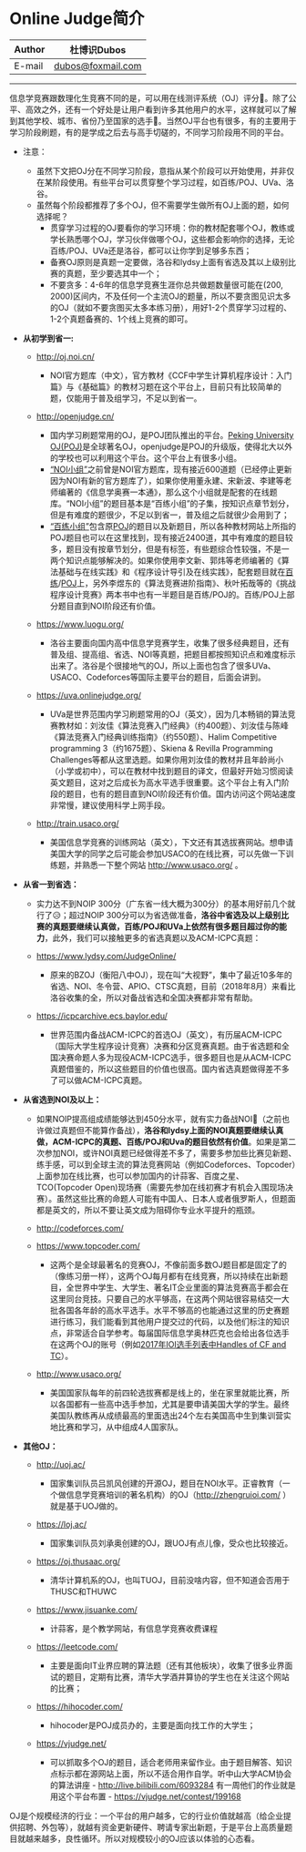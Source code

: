 Online Judge简介
======

|Author|杜博识Dubos|
|---|---
|E-mail|dubos@foxmail.com

------
信息学竞赛跟数理化生竞赛不同的是，可以用在线测评系统（OJ）评分:100:。除了公平、高效之外，还有一个好处是让用户看到许多其他用户的水平，这样就可以了解到其他学校、城市、省份乃至国家的选手:raising_hand:。当然OJ平台也有很多，有的主要用于学习阶段刷题，有的是学成之后去与高手切磋的，不同学习阶段用不同的平台。
  
* 注意：
	* 虽然下文把OJ分在不同学习阶段，意指从某个阶段可以开始使用，并非仅在某阶段使用。有些平台可以贯穿整个学习过程，如百练/POJ、UVa、洛谷。
	* 虽然每个阶段都推荐了多个OJ，但不需要学生做所有OJ上面的题，如何选择呢？
		* 贯穿学习过程的OJ要看你的学习环境：你的教材配套哪个OJ，教练或学长熟悉哪个OJ，学习伙伴做哪个OJ，这些都会影响你的选择，无论百练/POJ、UVa还是洛谷，都可以让你学到足够多东西；
		* 备赛OJ原则是真题一定要做，洛谷和lydsy上面有省选及其以上级别比赛的真题，至少要选其中一个；
		* 不要贪多：4-6年的信息学竞赛生涯你总共做题数量很可能在(200, 2000)区间内，不及任何一个主流OJ的题量，所以不要贪图见识太多的OJ（就如不要贪图买太多本练习册），用好1-2个贯穿学习过程的、1-2个真题备赛的、1个线上竞赛的即可。
  
  
* **从初学到省一:**  

	* http://oj.noi.cn/  

		* NOI官方题库（中文），官方教材《CCF中学生计算机程序设计：入门篇》与《基础篇》的教材习题在这个平台上，目前只有比较简单的题，仅能用于普及组学习，不足以到省一。  

	* http://openjudge.cn/ 

		* 国内学习刷题常用的OJ，是POJ团队推出的平台。[Peking University OJ(POJ)](http://poj.org/)是全球著名OJ，openjudge是POJ的升级版，使得北大以外的学校也可以利用这个平台。这个平台上有很多小组。
		* [“NOI小组”](http://noi.openjudge.cn/)之前曾是NOI官方题库，现有接近600道题（已经停止更新因为NOI有新的官方题库了），如果你使用董永建、宋新波、李建等老师编著的《信息学奥赛一本通》，那么这个小组就是配套的在线题库。“NOI小组”的题目基本是“百练小组”的子集，按知识点章节划分，但是有难度的题很少，不足以到省一，普及组之后就很少会用到了；
		* [“百练小组”](http://bailian.openjudge.cn/)包含原[POJ](http://poj.org/)的题目以及新题目，所以各种教材网站上所指的POJ题目也可以在这里找到，现有接近2400道，其中有难度的题目较多，题目没有按章节划分，但是有标签，有些题综合性较强，不是一两个知识点能够解决的。如果你使用李文新、郭炜等老师编著的《算法基础与在线实践》和《程序设计导引及在线实践》，配套题目就在[百练](http://bailian.openjudge.cn/)/[POJ](http://poj.org/)上，另外李煜东的《算法竞赛进阶指南》、秋叶拓哉等的《挑战程序设计竞赛》两本书中也有一半题目是百练/POJ的。百练/POJ上部分题目直到NOI阶段还有价值。  

	* https://www.luogu.org/

		* 洛谷主要面向国内高中信息学竞赛学生，收集了很多经典题目，还有普及组、提高组、省选、NOI等真题，把题目都按照知识点和难度标示出来了。洛谷是个很接地气的OJ，所以上面也包含了很多UVa、USACO、Codeforces等国际主要平台的题目，后面会讲到。
	
	* https://uva.onlinejudge.org/

		* UVa是世界范围内学习刷题常用的OJ（英文），因为几本畅销的算法竞赛教材如：刘汝佳《算法竞赛入门经典》（约400题）、刘汝佳与陈峰《算法竞赛入门经典训练指南》（约550题）、Halim Competitive programming 3（约1675题）、Skiena & Revilla Programming Challenges等都从这里选题。如果你用刘汝佳的教材并且年龄尚小（小学或初中），可以在教材中找到题目的译文，但最好开始习惯阅读英文题目，这对之后成长为高水平选手很重要。这个平台上有入门阶段的题目，也有的题目直到NOI阶段还有价值。国内访问这个网站速度非常慢，建议使用科学上网手段。  

	* http://train.usaco.org/

		* 美国信息学竞赛的训练网站（英文），下文还有其选拔赛网站。想申请美国大学的同学之后可能会参加USACO的在线比赛，可以先做一下训练题，并熟悉一下整个网站 http://www.usaco.org/ 。

* **从省一到省选：**  

	* 实力达不到NOIP 300分（广东省一线大概为300分）的基本用好前几个就行了:disappointed_relieved:；超过NOIP 300分可以为省选做准备，**洛谷中省选及以上级别比赛的真题要继续认真做，百练/POJ和UVa上依然有很多题目超过你的能力**，此外，我们可以接触更多的省选真题以及ACM-ICPC真题：
  
	* https://www.lydsy.com/JudgeOnline/

		* 原来的BZOJ（衡阳八中OJ），现在叫“大视野”，集中了最近10多年的省选、NOI、冬令营、APIO、CTSC真题，目前（2018年8月）来看比洛谷收集的全，所以对备战省选和全国决赛都非常有帮助。
	
	* https://icpcarchive.ecs.baylor.edu/

		* 世界范围内备战ACM-ICPC的首选OJ（英文），有历届ACM-ICPC（国际大学生程序设计竞赛）决赛和分区竞赛真题。由于省选题和全国决赛命题人多为现役ACM-ICPC选手，很多题目也是从ACM-ICPC真题借鉴的，所以这些题目的价值也很高。国内省选真题做得差不多了可以做ACM-ICPC真题。  


* **从省选到NOI及以上：**  

	* 如果NOIP提高组成绩能够达到450分水平，就有实力备战NOI:muscle:（之前也许做过真题但不能算作备战），**洛谷和lydsy上面的NOI真题要继续认真做，ACM-ICPC的真题、百练/POJ和Uva的题目依然有价值**。如果是第二次参加NOI，或许NOI真题已经做得差不多了，需要多参加些比赛见新题、练手感，可以到全球主流的算法竞赛网站（例如Codeforces、Topcoder）上面参加在线比赛，也可以参加国内的计蒜客、百度之星、TCO(Topcoder Open)现场赛（需要先参加在线初赛才有机会入围现场决赛）。虽然这些比赛的命题人可能有中国人、日本人或者俄罗斯人，但题面都是英文的，所以不要让英文成为阻碍你专业水平提升的瓶颈。  

	* http://codeforces.com/
	* https://www.topcoder.com/

		* 这两个是全球最著名的竞赛OJ，不像前面多数OJ题目都是固定了的（像练习册一样），这两个OJ每月都有在线竞赛，所以持续在出新题目，全世界中学生、大学生、著名IT企业里面的算法竞赛高手都会在这里同台竞技。只要自己的水平够高，在这两个网站很容易结交一大批各国各年龄的高水平选手。水平不够高的也能通过这里的历史赛题进行练习，我们能看到其他用户提交过的代码，以及他们标注的知识点，非常适合自学参考。每届国际信息学奥林匹克也会给出各位选手在这两个OJ的账号（例如[2017年IOI选手列表中Handles of CF and TC](http://stats.ioinformatics.org/contestants/2017)）。 


	* http://www.usaco.org/  	

		* 美国国家队每年的前四轮选拔赛都是线上的，坐在家里就能比赛，所以各国都有一些高中选手参加，尤其是要申请美国大学的学生。最终美国队教练再从成绩最高的里面选出24个左右美国高中生到集训营实地比赛和学习，从中组成4人国家队。

* **其他OJ：**

	* http://uoj.ac/

		* 国家集训队员吕凯风创建的开源OJ，题目在NOI水平。正睿教育（一个做信息学竞赛培训的著名机构）的OJ（http://zhengruioi.com/ ）就是基于UOJ做的。  

	* https://loj.ac/

		* 国家集训队员刘承奥创建的OJ，跟UOJ有点儿像，受众也比较接近。

	* https://oj.thusaac.org/

		* 清华计算机系的OJ，也叫TUOJ，目前没啥内容，但不知道会否用于THUSC和THUWC

	* https://www.jisuanke.com/

		* 计蒜客，是个教学网站，有信息学竞赛收费课程  
		
	* https://leetcode.com/

		* 主要是面向IT业界应聘的算法题（还有其他板块），收集了很多业界面试的题目，定期有比赛，清华大学酒井算协的学生也在关注这个网站的比赛；

	* https://hihocoder.com/

		* hihocoder是POJ成员办的，主要是面向找工作的大学生；

	* https://vjudge.net/

		* 可以抓取多个OJ的题目，适合老师用来留作业。由于题目解答、知识点标示都在源网站上面，所以不适合用作自学。听中山大学ACM协会的算法讲座 - http://live.bilibili.com/6093284 有一周他们的作业就是用这个平台布置 - https://vjudge.net/contest/199168

OJ是个规模经济的行业：一个平台的用户越多，它的行业价值就越高（给企业提供招聘、外包等），就越有资金更新硬件、聘请专家出新题，于是平台上高质量题目就越来越多，良性循环。所以对规模较小的OJ应该以体验的心态看。

